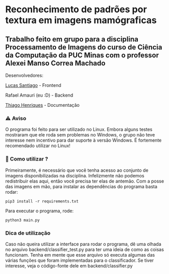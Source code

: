 # Reconhecimento de padrões por textura em imagens mamógraficas

## Trabalho feito em grupo para a disciplina Processamento de Imagens do curso de Ciência da Computação da PUC Minas com o professor Alexei Manso Correa Machado

Desenvolvedores:

[Lucas Santiago](https://github.com/LucasSnatiago "Lucas Santiago") - Frontend

Rafael Amauri (eu :D) - Backend

[Thiago Henriques](https://github.com/ThiagoHN "Thiago Henriques") - Documentação


### ⚠️ Aviso
O programa foi feito para ser utilizado no Linux. Embora alguns testes mostraram que ele roda sem problemas no Windows,
o grupo não teve interesse nem incentivo para dar suporte à versão Windows. É fortemente recomendado utilizar no Linux!

### 🚀 Como utilizar ?
Primeiramente, é necessário que você tenha acesso ao conjunto de imagens disponibilizadas na disciplina. Infelizmente não podemos redistribuir elas aqui, então você precisa ter elas de antemão.
Com a posse das imagens em mão, para instalar as dependências do programa basta rodar:

```
pip3 install -r requirements.txt
```

Para executar o programa, rode:

```
python3 main.py
```

### Dica de utilização
Caso não queira utilizar a interface para rodar o programa, dê uma olhada no arquivo backend/classifier_test.py para ter uma ideia de como as coisas funcionam. Tenha em mente que esse arquivo só executa algumas das várias funções que foram implementadas para o classificador. Se tiver interesse, veja o código-fonte dele em backend/classifier.py
